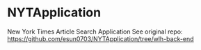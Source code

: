 # NYTApplication
New York Times Article Search Application
See original repo: https://github.com/esun0703/NYTApplication/tree/wlh-back-end
